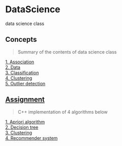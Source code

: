 # DataScience
data science class 

## Concepts  
> Summary of the contents of data science class    

 [1. Association](./01-association.md)  
 [2. Data](./02-data.md)  
 [3. Classification](./03-classification.md)  
 [4. Clustering](./05-clustering.md)  
 [5. Outlier detection](./06-outlier-detection.md)  
 
 
## [Assignment](./assignment)    
> C++ implementation of 4 algorithms below   

[1. Apriori algorithm](./assignment/assignment1)  
[2. Decision tree](./assignment/assignment2)  
[3. Clustering](./assignment/assignment3)  
[4. Recommender system](./assignment/assignment4)  
